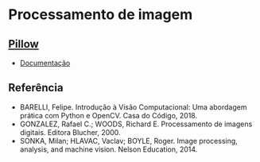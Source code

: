 # Processamento de imagem


## [Pillow](https://pillow.readthedocs.io/en/stable/)
* [Documentação](https://pillow.readthedocs.io/en/stable/reference/index.html)


## Referência

* BARELLI, Felipe. Introdução à Visão Computacional: Uma abordagem prática com Python e OpenCV. Casa do Código, 2018.
* GONZALEZ, Rafael C.; WOODS, Richard E. Processamento de imagens digitais. Editora Blucher, 2000.
* SONKA, Milan; HLAVAC, Vaclav; BOYLE, Roger. Image processing, analysis, and machine vision. Nelson Education, 2014.